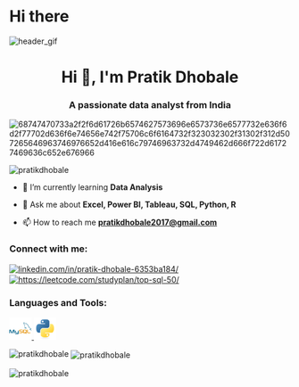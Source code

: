 # Hi there 

![header_gif](https://github.com/user-attachments/assets/d78e805d-8e35-470b-891a-5b2d270bed92)
<h1 align="center">Hi 👋, I'm Pratik Dhobale</h1>
<h3 align="center">A passionate data analyst from India</h3>

![68747470733a2f2f6d61726b6574627573696e6573736e6577732e636f6d2f77702d636f6e74656e742f75706c6f6164732f323032302f31302f312d507265646963746976652d416e616c79746963732d4749462d666f722d61727469636c652e676966](https://github.com/user-attachments/assets/a5d685d6-fa71-402d-8bae-7f0414f23b35)




<p align="left"> <img src="https://komarev.com/ghpvc/?username=pratikdhobale&label=Profile%20views&color=0e75b6&style=flat" alt="pratikdhobale" /> </p>

- 🌱 I’m currently learning **Data Analysis**

- 💬 Ask me about **Excel, Power BI, Tableau, SQL, Python, R**

- 📫 How to reach me **pratikdhobale2017@gmail.com**

<h3 align="left">Connect with me:</h3>
<p align="left">
<a href="https://linkedin.com/in/linkedin.com/in/pratik-dhobale-6353ba184/" target="blank"><img align="center" src="https://raw.githubusercontent.com/rahuldkjain/github-profile-readme-generator/master/src/images/icons/Social/linked-in-alt.svg" alt="linkedin.com/in/pratik-dhobale-6353ba184/" height="30" width="40" /></a>
<a href="https://www.leetcode.com/https://leetcode.com/studyplan/top-sql-50/" target="blank"><img align="center" src="https://raw.githubusercontent.com/rahuldkjain/github-profile-readme-generator/master/src/images/icons/Social/leet-code.svg" alt="https://leetcode.com/studyplan/top-sql-50/" height="30" width="40" /></a>
</p>

<h3 align="left">Languages and Tools:</h3>
<p align="left"> <a href="https://www.mysql.com/" target="_blank" rel="noreferrer"> <img src="https://raw.githubusercontent.com/devicons/devicon/master/icons/mysql/mysql-original-wordmark.svg" alt="mysql" width="40" height="40"/> </a> <a href="https://www.python.org" target="_blank" rel="noreferrer"> <img src="https://raw.githubusercontent.com/devicons/devicon/master/icons/python/python-original.svg" alt="python" width="40" height="40"/> </a> </p>

<p><img align="left" src="https://github-readme-stats.vercel.app/api/top-langs?username=pratikdhobale&show_icons=true&locale=en&layout=compact" alt="pratikdhobale" /></p>

<p>&nbsp;<img align="center" src="https://github-readme-stats.vercel.app/api?username=pratikdhobale&show_icons=true&locale=en" alt="pratikdhobale" /></p>

<p><img align="center" src="https://github-readme-streak-stats.herokuapp.com/?user=pratikdhobale&" alt="pratikdhobale" /></p>
